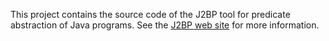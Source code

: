 This project contains the source code of the J2BP tool for predicate abstraction of Java programs. See the [J2BP web site](http://plg.uwaterloo.ca/~pparizek/j2bp/) for more information.

